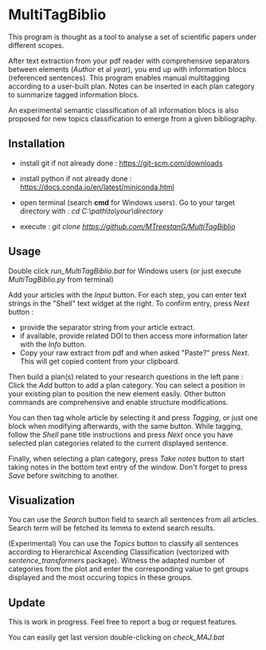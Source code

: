 # MultiTagBiblio

This program is thought as a tool to analyse a set of scientific papers under different scopes.

After text extraction from your pdf reader with comprehensive separators between elements (*Author* et al *year*), you end up with information blocs (referenced sentences). This program enables manual multitagging according to a user-built plan. Notes can be inserted in each plan category to summarize tagged information blocs.

An experimental semantic classification of all information blocs is also proposed for new topics classification to emerge from a given bibliography.

## Installation

- install git if not already done : https://git-scm.com/downloads

- install python if not already done : https://docs.conda.io/en/latest/miniconda.html

- open terminal (search **cmd** for Windows users). Go to your target directory with : *cd C:\path\to\your\directory*

- execute : *git clone https://github.com/MTreestanG/MultiTagBiblio*

## Usage

Double click *run_MultiTagBiblio.bat* for Windows users (or just execute *MultiTagBiblio.py* from terminal)

Add your articles with the *Input* button. For each step, you can enter text strings in the "Shell" text widget at the right. To confirm entry, press *Next* button :
- provide the separator string from your article extract.
- if available, provide related DOI to then access more information later with the *Info* button.
- Copy your raw extract from pdf and when asked "Paste?" press *Next*. This will get copied content from your clipboard.

Then build a plan(s) related to your research questions in the left pane :
Click the *Add* button to add a plan category. You can select a position in your existing plan to position the new element easily. Other button commands are comprehensive and enable structure modifications.

You can then tag whole article by selecting it and press *Tagging*, or just one block when modifying afterwards, with the same button. While tagging, follow the *Shell* pane title instructions and press *Next* once you have selected plan categories related to the current displayed sentence.

Finally, when selecting a plan category, press *Take notes* button to start taking notes in the bottom text entry of the window. Don't forget to press *Save* before switching to another.

## Visualization

You can use the *Search* button field to search all sentences from all articles. Search term will be fetched its lemma to extend search results.

(Experimental) You can use the *Topics* button to classify all sentences according to Hierarchical Ascending Classification (vectorized with *sentence_transformers* package). Witness the adapted number of categories from the plot and enter the corresponding value to get groups displayed and the most occuring topics in these groups.

## Update

This is work in progress. Feel free to report a bug or request features.

You can easily get last version double-clicking on *check_MAJ.bat*
